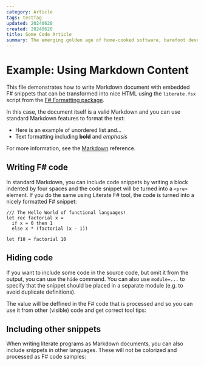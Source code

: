 ```yaml
---
category: Article
tags: testTag
updated: 20240620
created: 20240620
title: Some Code Article
summary: The emerging golden age of home-cooked software, barefoot developers, and why the local-first community should help build it
---
```




# Example: Using Markdown Content

This file demonstrates how to write Markdown document with 
embedded F# snippets that can be transformed into nice HTML 
using the `literate.fsx` script from the [F# Formatting
package](http://fsprojects.github.io/FSharp.Formatting).

In this case, the document itself is a valid Markdown and 
you can use standard Markdown features to format the text:

 - Here is an example of unordered list and...
 - Text formatting including **bold** and _emphasis_

For more information, see the [Markdown][md] reference.

 [md]: http://daringfireball.net/projects/markdown


## Writing F# code

In standard Markdown, you can include code snippets by 
writing a block indented by four spaces and the code 
snippet will be turned into a `<pre>` element. If you do 
the same using Literate F# tool, the code is turned into
a nicely formatted F# snippet:

    /// The Hello World of functional languages!
    let rec factorial x = 
      if x = 0 then 1 
      else x * (factorial (x - 1))

    let f10 = factorial 10


## Hiding code

If you want to include some code in the source code, 
but omit it from the output, you can use the `hide` 
command. You can also use `module=...` to specify that 
the snippet should be placed in a separate module 
(e.g. to avoid duplicate definitions).


The value will be deffined in the F# code that is 
processed and so you can use it from other (visible) 
code and get correct tool tips:
   


## Including other snippets

When writing literate programs as Markdown documents, 
you can also include snippets in other languages. 
These will not be colorized and processed as F# 
code samples:

